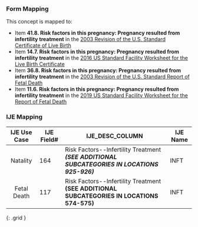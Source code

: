### Form Mapping
This concept is mapped to:
 * Item **41.8. Risk factors in this pregnancy: Pregnancy resulted from infertility treatment** in the [2003 Revision of the U.S. Standard Certificate of Live Birth](https://www.cdc.gov/nchs/data/dvs/birth11-03final-ACC.pdf)
 * Item **14.7. Risk factors in this pregnancy: Pregnancy resulted from infertility treatment** in the [2016 US Standard Facility Worksheet for the Live Birth Certificate](https://www.cdc.gov/nchs/data/dvs/facility-worksheet-2016-508.pdf)
 * Item **36.8. Risk factors in this pregnancy: Pregnancy resulted from infertility treatment** in the [2003 Revision of the U.S. Standard Report of Fetal Death](https://www.cdc.gov/nchs/data/dvs/FDEATH11-03finalACC.pdf)
 * Item **11.6. Risk factors in this pregnancy: Pregnancy resulted from infertility treatment** in the [2019 US Standard Facility Worksheet for the Report of Fetal Death](https://www.cdc.gov/nchs/data/dvs/fetal-death-facility-worksheet-2019-508.pdf)

### IJE Mapping
| **IJE Use Case**| **IJE Field#** |  **IJE_DESC_COLUMN**   |  **IJE Name**  |
| :---------: | --------------- | ------------ | ------------ |
| Natality| 164 | <html>Risk Factors--Infertility Treatment  <b><i>(SEE ADDITIONAL SUBCATEGORIES IN LOCATIONS 925-926)</i></b></html> | INFT|
| Fetal Death| 117 | <html>Risk Factors--Infertility Treatment  <b>(SEE ADDITIONAL SUBCATEGORIES IN LOCATIONS 574-575)</b></html> | INFT|
{: .grid }
